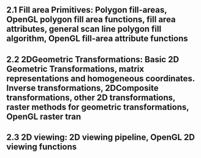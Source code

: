 ## 2.1 Fill area Primitives: Polygon fill-areas, OpenGL polygon fill area functions, fill area attributes, general scan line polygon fill algorithm, OpenGL fill-area attribute functions 

## 2.2 2DGeometric Transformations: Basic 2D Geometric Transformations, matrix representations and homogeneous coordinates. Inverse transformations, 2DComposite transformations, other 2D transformations, raster methods for geometric transformations, OpenGL raster tran

## 2.3  2D viewing: 2D viewing pipeline, OpenGL 2D viewing functions
